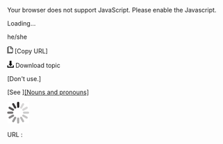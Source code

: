 Your browser does not support JavaScript. Please enable the Javascript.

Loading...

he/she

![Copy URL](he-she_files/Copy.png) [Copy URL]

![Download](he-she_files/Download.png)
Download topic

[Don't use.]

[See ][[Nouns and pronouns]](https://worldready.cloudapp.net/Styleguide/Read?id=2700&topicid=25525)

![In progress](he-she_files/activity-large.gif)

URL :


